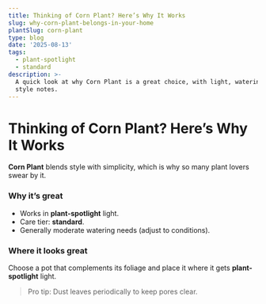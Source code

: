 ```yaml
---
title: Thinking of Corn Plant? Here’s Why It Works
slug: why-corn-plant-belongs-in-your-home
plantSlug: corn-plant
type: blog
date: '2025-08-13'
tags:
  - plant-spotlight
  - standard
description: >-
  A quick look at why Corn Plant is a great choice, with light, watering, and
  style notes.
---
```

# Thinking of Corn Plant? Here’s Why It Works

**Corn Plant** blends style with simplicity, which is why so many plant lovers swear by it.

### Why it’s great
- Works in **plant-spotlight** light.
- Care tier: **standard**.
- Generally moderate watering needs (adjust to conditions).

### Where it looks great
Choose a pot that complements its foliage and place it where it gets **plant-spotlight** light.
  
> Pro tip: Dust leaves periodically to keep pores clear.
